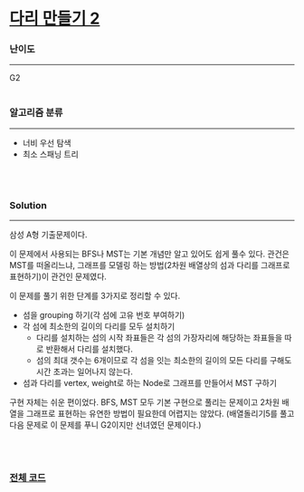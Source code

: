 # [다리 만들기 2](https://www.acmicpc.net/problem/17472)

### 난이도

***
G2
<br><br>

### 알고리즘 분류

***

* 너비 우선 탐색
* 최소 스패닝 트리

<br><br>

### Solution

***

삼성 A형 기출문제이다.

이 문제에서 사용되는 BFS나 MST는 기본 개념만 알고 있어도 쉽게 풀수 있다. 관건은 MST를 떠올리느냐, 그래프를 모델링 하는 방법(2차원 배열상의 섬과 다리를 그래프로 표현하기)이 관건인 문제였다.

이 문제를 풀기 위한 단계를 3가지로 정리할 수 있다.

* 섬을 grouping 하기(각 섬에 고유 번호 부여하기)
* 각 섬에 최소한의 길이의 다리를 모두 설치하기
    * 다리를 설치하는 섬의 시작 좌표들은 각 섬의 가장자리에 해당하는 좌표들을 따로 반환해서 다리를 설치했다.
    * 섬의 최대 갯수는 6개이므로 각 섬을 잇는 최소한의 길이의 모든 다리를 구해도 시간 초과는 일어나지 않는다.
* 섬과 다리를 vertex, weight로 하는 Node로 그래프를 만들어서 MST 구하기

구현 자체는 쉬운 편이었다. BFS, MST 모두 기본 구현으로 풀리는 문제이고 2차원 배열을 그래프로 표현하는 유연한 방법이 필요한데 어렵지는 않았다. (배열돌리기5를 풀고 다음 문제로 이 문제를 푸니 G2이지만
선녀였던 문제이다.)

<br><br>

### [전체 코드](https://github.com/Jungmin-Seo0527/CodingTest/blob/main/src/implementation/BOJ17472_다리_만들기_2.java)
